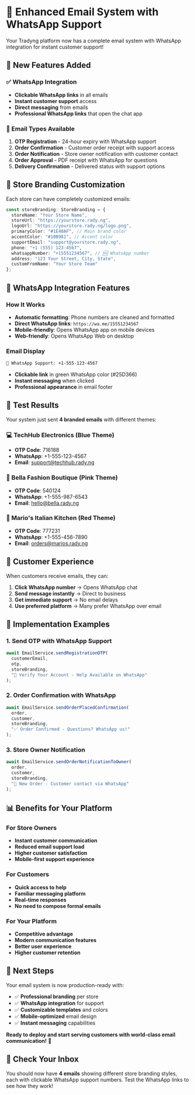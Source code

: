 # 📧 Enhanced Email System with WhatsApp Support

Your Tradyng platform now has a complete email system with WhatsApp integration for instant customer support!

## 🚀 New Features Added

### ✅ WhatsApp Integration
- **Clickable WhatsApp links** in all emails
- **Instant customer support** access
- **Direct messaging** from emails
- **Professional WhatsApp links** that open the chat app

### 📧 Email Types Available
1. **OTP Registration** - 24-hour expiry with WhatsApp support
2. **Order Confirmation** - Customer order receipt with support access
3. **Order Notification** - Store owner notification with customer contact
4. **Order Approval** - PDF receipt with WhatsApp for questions
5. **Delivery Confirmation** - Delivered status with support options

## 🎨 Store Branding Customization

Each store can have completely customized emails:

```typescript
const storeBranding: StoreBranding = {
  storeName: "Your Store Name",
  storeUrl: "https://yourstore.rady.ng",
  logoUrl: "https://yourstore.rady.ng/logo.png",
  primaryColor: "#1E40AF", // Main brand color
  accentColor: "#10B981", // Accent color  
  supportEmail: "support@yourstore.rady.ng",
  phone: "+1 (555) 123-4567",
  whatsappNumber: "+15551234567", // 🆕 WhatsApp number
  address: "123 Your Street, City, State",
  customFromName: "Your Store Team"
};
```

## 💬 WhatsApp Integration Features

### How It Works
- **Automatic formatting**: Phone numbers are cleaned and formatted
- **Direct WhatsApp links**: `https://wa.me/15551234567`
- **Mobile-friendly**: Opens WhatsApp app on mobile devices
- **Web-friendly**: Opens WhatsApp Web on desktop

### Email Display
```html
💬 WhatsApp Support: +1-555-123-4567
```
- **Clickable link** in green WhatsApp color (#25D366)
- **Instant messaging** when clicked
- **Professional appearance** in email footer

## 🧪 Test Results

Your system just sent **4 branded emails** with different themes:

### 💻 TechHub Electronics (Blue Theme)
- **OTP Code**: 716188
- **WhatsApp**: +1-555-123-4567
- **Email**: support@techhub.rady.ng

### 👗 Bella Fashion Boutique (Pink Theme)  
- **OTP Code**: 540124
- **WhatsApp**: +1-555-987-6543
- **Email**: hello@bella.rady.ng

### 🍝 Mario's Italian Kitchen (Red Theme)
- **OTP Code**: 777231
- **WhatsApp**: +1-555-456-7890
- **Email**: orders@marios.rady.ng

## 📱 Customer Experience

When customers receive emails, they can:
1. **Click WhatsApp number** → Opens WhatsApp chat
2. **Send message instantly** → Direct to business
3. **Get immediate support** → No email delays
4. **Use preferred platform** → Many prefer WhatsApp over email

## 🔧 Implementation Examples

### 1. Send OTP with WhatsApp Support
```typescript
await EmailService.sendRegistrationOTP(
  customerEmail,
  otp,
  storeBranding,
  "🔐 Verify Your Account - Help Available on WhatsApp"
);
```

### 2. Order Confirmation with WhatsApp
```typescript
await EmailService.sendOrderPlacedConfirmation(
  order,
  customer,
  storeBranding,
  "✅ Order Confirmed - Questions? WhatsApp us!"
);
```

### 3. Store Owner Notification
```typescript
await EmailService.sendOrderNotificationToOwner(
  order,
  customer,
  storeBranding,
  "🛒 New Order - Customer contact via WhatsApp"
);
```

## 📊 Benefits for Your Platform

### For Store Owners
- **Instant customer communication**
- **Reduced email support load**
- **Higher customer satisfaction**
- **Mobile-first support experience**

### For Customers
- **Quick access to help**
- **Familiar messaging platform**
- **Real-time responses**
- **No need to compose formal emails**

### For Your Platform
- **Competitive advantage**
- **Modern communication features**
- **Better user experience**
- **Higher customer retention**

## 🌟 Next Steps

Your email system is now production-ready with:
- ✅ **Professional branding** per store
- ✅ **WhatsApp integration** for support
- ✅ **Customizable templates** and colors
- ✅ **Mobile-optimized** email design
- ✅ **Instant messaging** capabilities

**Ready to deploy and start serving customers with world-class email communication!** 🚀

## 📧 Check Your Inbox

You should now have **4 emails** showing different store branding styles, each with clickable WhatsApp support numbers. Test the WhatsApp links to see how they work!